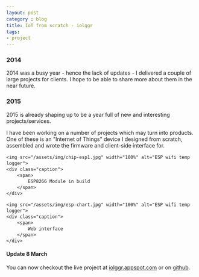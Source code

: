 ```yaml
---
layout: post
category : blog
title: IoT from scratch - iolggr
tags: 
- project
---
```


### 2014

2014 was a busy year - hence the lack of updates - I delivered a couple of large projects for 
clients. I hope to be able to share more about them in the near future.

### 2015

2015 is already shaping up to be a year full of new and interesting projects/services.

I have been working on a number of projects which may turn into products. One of these is
an "Internet of Things" device I designed from scratch, assembled and wrote the 
firmware and client-side interface for.

<div class="image">

    <img src="/assets/img/chip-esp1.jpg" width="100%" alt="ESP wifi temp logger">
    <div class="caption">
        <span>
            ESP8266 Module in build
        </span>
    </div>
</div>

<div class="image">

    <img src="/assets/img/esp-chart.jpg" width="100%" alt="ESP wifi temp logger">
    <div class="caption">
        <span>
            Web interface
        </span>
    </div>
</div>

#### Update 8 March

You can now checkout the live project at [iolggr.appspot.com](http://iolggr.appspot.com) or on [github](https://github.com/xlfe/iolggr).

